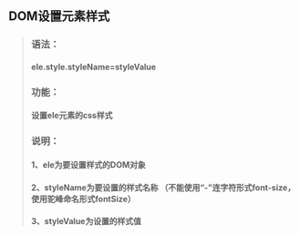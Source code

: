 ## DOM设置元素样式

>### 语法：
>#### ele.style.styleName=styleValue
>### 功能：
>#### 设置ele元素的css样式
>### 说明：
>#### 1、ele为要设置样式的DOM对象
>#### 2、styleName为要设置的样式名称 （不能使用“-”连字符形式font-size，使用驼峰命名形式fontSize）
>#### 3、styleValue为设置的样式值